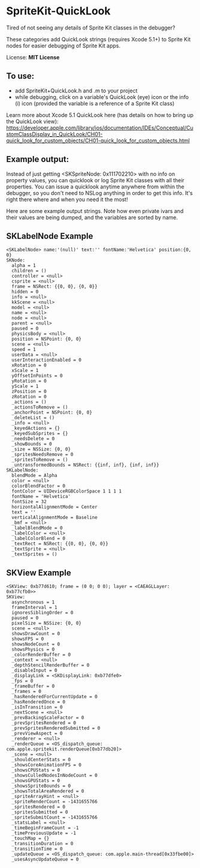 SpriteKit-QuickLook
===================

Tired of not seeing any details of Sprite Kit classes in the debugger?

These categories add QuickLook strings (requires Xcode 5.1+) to Sprite Kit nodes for easier debugging of Sprite Kit apps.

License: **MIT License**

To use: 
-------
- add SpriteKit+QuickLook.h and .m to your project
- while debugging, click on a variable's QuickLook (eye) icon or the info (i) icon (provided the variable is a reference of a Sprite Kit class)

Learn more about Xcode 5.1 QuickLook here (has details on how to bring up the QuickLook view): 
https://developer.apple.com/library/ios/documentation/IDEs/Conceptual/CustomClassDisplay_in_QuickLook/CH01-quick_look_for_custom_objects/CH01-quick_look_for_custom_objects.html

Example output:
------------

Instead of just getting <SKSpriteNode: 0x111702210> with no info on property values, you can quicklook or log Sprite Kit classes with all their properties. You can issue a quicklook anytime anywhere from within the debugger, so you don't need to NSLog anything in order to get this info. It's right there where and when you need it the most!

Here are some example output strings. Note how even private ivars and their values are being dumped, and the variables are sorted by name.

SKLabelNode Example
-----------
```
<SKLabelNode> name:'(null)' text:'' fontName:'Helvetica' position:{0, 0}
SKNode:
  alpha = 1
  children = ()
  controller = <null>
  csprite = <null>
  frame = NSRect: {{0, 0}, {0, 0}}
  hidden = 0
  info = <null>
  kkScene = <null>
  model = <null>
  name = <null>
  node = <null>
  parent = <null>
  paused = 0
  physicsBody = <null>
  position = NSPoint: {0, 0}
  scene = <null>
  speed = 1
  userData = <null>
  userInteractionEnabled = 0
  xRotation = 0
  xScale = 1
  yOffsetInPoints = 0
  yRotation = 0
  yScale = 1
  zPosition = 0
  zRotation = 0
  _actions = ()
  _actionsToRemove = ()
  _anchorPoint = NSPoint: {0, 0}
  _deleteList = ()
  _info = <null>
  _keyedActions = {}
  _keyedSubSprites = {}
  _needsDelete = 0
  _showBounds = 0
  _size = NSSize: {0, 0}
  _spritesNeedsRemove = 0
  _spritesToRemove = ()
  _untransformedBounds = NSRect: {{inf, inf}, {inf, inf}}
SKLabelNode:
  blendMode = Alpha
  color = <null>
  colorBlendFactor = 0
  fontColor = UIDeviceRGBColorSpace 1 1 1 1
  fontName = 'Helvetica'
  fontSize = 32
  horizontalAlignmentMode = Center
  text = ''
  verticalAlignmentMode = Baseline
  _bmf = <null>
  _labelBlendMode = 0
  _labelColor = <null>
  _labelColorBlend = 0
  _textRect = NSRect: {{0, 0}, {0, 0}}
  _textSprite = <null>
  _textSprites = ()
```

SKView Example
-----------
```
<SKView: 0xb77d610; frame = (0 0; 0 0); layer = <CAEAGLLayer: 0xb77cfb0>>
SKView:
  asynchronous = 1
  frameInterval = 1
  ignoresSiblingOrder = 0
  paused = 0
  pixelSize = NSSize: {0, 0}
  scene = <null>
  showsDrawCount = 0
  showsFPS = 0
  showsNodeCount = 0
  showsPhysics = 0
  _colorRenderBuffer = 0
  _context = <null>
  _depthStencilRenderBuffer = 0
  _disableInput = 0
  _displayLink = <SKDisplayLink: 0xb77dfe0>
  _fps = 0
  _frameBuffer = 0
  _frames = 0
  _hasRenderedForCurrentUpdate = 0
  _hasRenderedOnce = 0
  _isInTransition = 0
  _nextScene = <null>
  _prevBackingScaleFactor = 0
  _prevSpritesRendered = 0
  _prevSpritesRenderedSubmitted = 0
  _prevViewAspect = 0
  _renderer = <null>
  _renderQueue = <OS_dispatch_queue: com.apple.spritekit.renderQueue[0xb77db20]>
  _scene = <null>
  _shouldCenterStats = 0
  _showsCoreAnimationFPS = 0
  _showsCPUStats = 0
  _showsCulledNodesInNodeCount = 0
  _showsGPUStats = 0
  _showsSpriteBounds = 0
  _showsTotalAreaRendered = 0
  _spriteArrayHint = <null>
  _spriteRenderCount = -1431655766
  _spritesRendered = 0
  _spritesSubmitted = 0
  _spriteSubmitCount = -1431655766
  _statsLabel = <null>
  _timeBeginFrameCount = -1
  _timePreviousUpdate = -1
  _touchMap = {}
  _transitionDuration = 0
  _transitionTime = 0
  _updateQueue = <OS_dispatch_queue: com.apple.main-thread[0x33fbe00]>
  _usesAsyncUpdateQueue = 0
```
